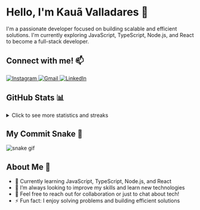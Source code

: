 
# Hello, I'm Kauã Valladares 👋

I'm a passionate developer focused on building scalable and efficient solutions. I'm currently exploring JavaScript, TypeScript, Node.js, and React to become a full-stack developer.

## Connect with me! 📫

<div style="display: inline_block">
  <a href="https://instagram.com/kauavalladares" target="_blank">
    <img src="https://img.shields.io/badge/-Instagram-%23E4405F?style=for-the-badge&logo=instagram&logoColor=white" alt="Instagram" />
  </a>
  <a href="mailto:kaua.valladares@gmail.com" target="_blank">
    <img src="https://img.shields.io/badge/-Gmail-%23333?style=for-the-badge&logo=gmail&logoColor=white" alt="Gmail" />
  </a>
  <a href="https://www.linkedin.com/in/kauã-valladares" target="_blank">
    <img src="https://img.shields.io/badge/-LinkedIn-%230077B5?style=for-the-badge&logo=linkedin&logoColor=white" alt="LinkedIn" />
  </a>
</div>

## GitHub Stats 📊

<details>
  <summary>Click to see more statistics and streaks</summary><br>
  <p align="left">
    <a href="https://github.com/kauavalladares">
      <img height="198px" src="http://github-profile-summary-cards.vercel.app/api/cards/profile-details?username=kauavalladares&theme=dracula" alt="Profile Details" />
    </a>
    <a href="https://github.com/kauavalladares">
      <img height="200px" src="https://github-readme-streak-stats.herokuapp.com/?user=kauavalladares&hide_border=true&card_width=338&theme=dracula" alt="GitHub Streak" />
    </a>
    <a href="https://github.com/kauavalladares">
      <img src="http://github-profile-summary-cards.vercel.app/api/cards/stats?username=kauavalladares&theme=dracula" alt="GitHub Stats" />
    </a>
  </p>
</details>

## My Commit Snake 🐍

![snake gif](https://github.com/kauavalladares/kauavalladares/blob/output/github-contribution-grid-snake.svg)

## About Me 🤖

- 🔭 Currently learning JavaScript, TypeScript, Node.js, and React
- 🌱 I’m always looking to improve my skills and learn new technologies
- 💬 Feel free to reach out for collaboration or just to chat about tech!
- ⚡ Fun fact: I enjoy solving problems and building efficient solutions


